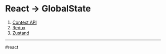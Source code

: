 # React -> GlobalState
1. [Context API](context_api.md)
2. [Redux](redux.md)
3. [Zustand](zustand.md)
- - - 
#react 